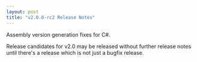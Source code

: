 ```yaml
---
layout: post
title: "v2.0.0-rc2 Release Notes"
---
```


Assembly version generation fixes for C#.

Release candidates for v2.0 may be released without further release notes until
there's a release which is not just a bugfix release.
